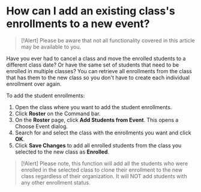 # How can I add an existing class's enrollments to a new event?

> [!Alert] Please be aware that not all functionality covered in this article may be available to you.

Have you ever had to cancel a class and move the enrolled students to a different class date? Or have the same set of students that need to be enrolled in multiple classes? You can retrieve all enrollments from the class that has them to the new class so you don't have to create each individual enrollment over again.

To add the student enrollments:
1. Open the class where you want to add the student enrollments.
1. Click **Roster** on the Command bar. 
1. On the **Roster** page, click **Add Students from Event**. This opens a Choose Event dialog. 
1. Search for and select the class with the enrollments you want and click **OK**. 
1. Click **Save Changes** to add all enrolled students from the class you selected to the new class as **Enrolled**.

> [!Alert] Please note, this function will add all the students who were enrolled in the selected class to clone their enrollment to the new class regardless of their organization. It will NOT add students with any other enrollment status.
